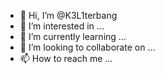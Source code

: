 - 👋 Hi, I’m @K3L1terbang
- 👀 I’m interested in ...
- 🌱 I’m currently learning ...
- 💞️ I’m looking to collaborate on ...
- 📫 How to reach me ...

<!---
K3L1terbang/K3L1terbang is a ✨ special ✨ repository because its `README.md` (this file) appears on your GitHub profile.
You can click the Preview link to take a look at your changes.
--->
